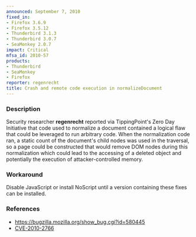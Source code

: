```yaml
---
announced: September 7, 2010
fixed_in:
- Firefox 3.6.9
- Firefox 3.5.12
- Thunderbird 3.1.3
- Thunderbird 3.0.7
- SeaMonkey 2.0.7
impact: Critical
mfsa_id: 2010-57
products:
- Thunderbird
- SeaMonkey
- Firefox
reporter: regenrecht
title: Crash and remote code execution in normalizeDocument
---
```


<h3>Description</h3>

<p>Security researcher <strong>regenrecht</strong> reported via
TippingPoint's Zero Day Initiative that code used to normalize a
document contained a logical flaw that could be leveraged to run
arbitrary code.  When the normalization code ran, a static count of
the document's child nodes was used in the traversal, so a page could
be constructed that would remove DOM nodes during this normalization
which could lead to the accessing of a deleted object and potentially
the execution of attacker-controlled memory.</p>

<h3>Workaround</h3>

<p>Disable JavaScript or install NoScript until a version containing these fixes can be
installed.</p>

<h3>References</h3>

<ul>
  <li><a href="https://bugzilla.mozilla.org/show_bug.cgi?id=580445">https://bugzilla.mozilla.org/show_bug.cgi?id=580445</a></li>
  <li><a class="ex-ref" href="http://cve.mitre.org/cgi-bin/cvename.cgi?name=CVE-2010-2766">CVE-2010-2766</a></li>
</ul>





